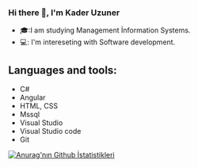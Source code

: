 ### Hi there 👋, I'm Kader Uzuner
* 🎓:I am studying Management İnformation Systems.
* 💻: I'm intereseting with Software development.

## Languages and tools:
* C#
* Angular
* HTML, CSS
* Mssql
* Visual Studio
* Visual Studio code
* Git

[![Anurag'nın Github İstatistikleri](https://github-readme-stats.vercel.app/api?username=kaderuzuner)](https://github.com/anuraghazra/github-readme-stats)
